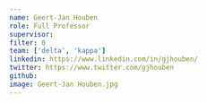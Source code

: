 ```yaml
---
name: Geert-Jan Houben
role: Full Professor
supervisor: 
filter: 0
team: ['delta', 'kappa']
linkedin: https://www.linkedin.com/in/gjhouben/
twitter: https://www.twitter.com/gjhouben
github: 
image: Geert-Jan Houben.jpg
---
```

